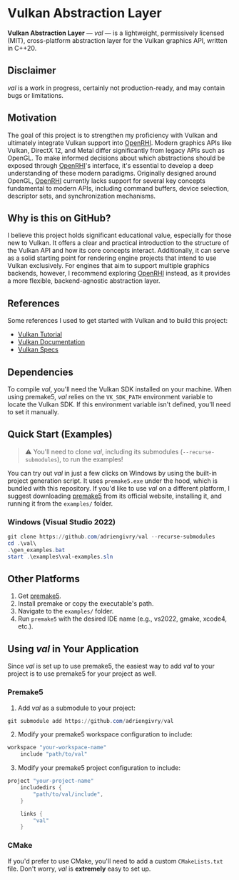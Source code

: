 # Vulkan Abstraction Layer

**Vulkan Abstraction Layer** — *val* — is a lightweight, permissively licensed (MIT), cross-platform abstraction layer for the Vulkan graphics API, written in C++20.

## Disclaimer
*val* is a work in progress, certainly not production-ready, and may contain bugs or limitations.

## Motivation

The goal of this project is to strengthen my proficiency with Vulkan and ultimately integrate Vulkan support into [OpenRHI](https://github.com/adriengivry/orhi). Modern graphics APIs like Vulkan, DirectX 12, and Metal differ significantly from legacy APIs such as OpenGL. To make informed decisions about which abstractions should be exposed through [OpenRHI](https://github.com/adriengivry/orhi)'s interface, it's essential to develop a deep understanding of these modern paradigms. Originally designed around OpenGL, [OpenRHI](https://github.com/adriengivry/orhi) currently lacks support for several key concepts fundamental to modern APIs, including command buffers, device selection, descriptor sets, and synchronization mechanisms.

## Why is this on GitHub?

I believe this project holds significant educational value, especially for those new to Vulkan. It offers a clear and practical introduction to the structure of the Vulkan API and how its core concepts interact. Additionally, it can serve as a solid starting point for rendering engine projects that intend to use Vulkan exclusively. For engines that aim to support multiple graphics backends, however, I recommend exploring [OpenRHI](https://github.com/adriengivry/orhi) instead, as it provides a more flexible, backend-agnostic abstraction layer.

## References
Some references I used to get started with Vulkan and to build this project:
- [Vulkan Tutorial](https://vulkan-tutorial.com)
- [Vulkan Documentation](https://docs.vulkan.org)
- [Vulkan Specs](https://registry.khronos.org/vulkan/specs/latest/man/html/)

## Dependencies
To compile *val*, you'll need the Vulkan SDK installed on your machine. When using premake5, *val* relies on the `VK_SDK_PATH` environment variable to locate the Vulkan SDK. If this environment variable isn't defined, you'll need to set it manually.

## Quick Start (Examples)
> ⚠️ You'll need to clone *val*, including its submodules (`--recurse-submodules`), to run the examples!

You can try out *val* in just a few clicks on Windows by using the built-in project generation script. It uses `premake5.exe` under the hood, which is bundled with this repository. If you'd like to use *val* on a different platform, I suggest downloading [premake5](https://premake.github.io/download) from its official website, installing it, and running it from the `examples/` folder.

### Windows (Visual Studio 2022)
```powershell
git clone https://github.com/adriengivry/val --recurse-submodules
cd .\val\
.\gen_examples.bat
start .\examples\val-examples.sln
```

## Other Platforms
1. Get [premake5](https://premake.github.io/download).
2. Install premake or copy the executable's path.
3. Navigate to the `examples/` folder.
4. Run `premake5` with the desired IDE name (e.g., vs2022, gmake, xcode4, etc.).

## Using *val* in Your Application
Since *val* is set up to use premake5, the easiest way to add *val* to your project is to use premake5 for your project as well.

### Premake5
1. Add *val* as a submodule to your project:
```powershell
git submodule add https://github.com/adriengivry/val
```
2. Modify your premake5 workspace configuration to include:
```lua
workspace "your-workspace-name"
    include "path/to/val"
```
3. Modify your premake5 project configuration to include:
```lua
project "your-project-name"
    includedirs {
        "path/to/val/include",
    }

    links {
        "val"
    }
```

### CMake
If you'd prefer to use CMake, you'll need to add a custom `CMakeLists.txt` file. Don't worry, *val* is **extremely** easy to set up.
